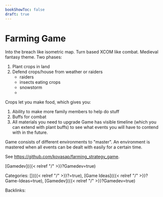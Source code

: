 ```yaml
---
bookShowToc: false
draft: true
---
```


# Farming Game

Into the breach like isometric map.
Turn based XCOM like combat.
Medieval fantasy theme.
Two phases:
 1. Plant crops in land
 2. Defend crops/house from weather or raiders
      - raiders
      - insects eating crops
      - snowstorm
      - 
Crops let you make food, which gives you:
 1. Ability to make more family members to help do stuff
 2. Buffs for combat
 3. All materials you need to upgrade
Game has visible timeline (which you can extend with plant buffs) to see what
events you will have to contend with in the future.

Game consists of different environments to "master".  An environment is mastered
when all events can be dealt with easily for a certain time.

See https://github.com/kovasap/farming_strategy_game.








[Gamedev]({{< relref "/" >}}?Gamedev=true)


Categories: []({{< relref "/" >}}?=true),
[Game Ideas]({{< relref "/" >}}?Game-Ideas=true),
[Gamedev]({{< relref "/" >}}?Gamedev=true)

Backlinks: 